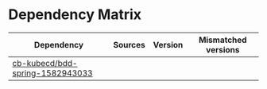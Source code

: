 # Dependency Matrix

Dependency | Sources | Version | Mismatched versions
---------- | ------- | ------- | -------------------
[cb-kubecd/bdd-spring-1582943033](https://github.com/cb-kubecd/bdd-spring-1582943033.git) |  | []() | 

